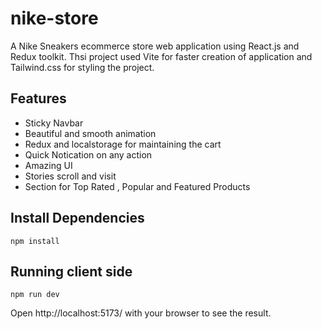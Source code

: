 # nike-store
A Nike Sneakers ecommerce store web application using React.js and Redux toolkit.
Thsi project used Vite for faster creation of application and Tailwind.css for styling the project.

## Features

- Sticky Navbar 
- Beautiful and smooth animation
- Redux and localstorage for maintaining the cart 
- Quick Notication on any action
- Amazing UI
- Stories scroll and visit
- Section for Top Rated , Popular and Featured Products


## Install Dependencies

  ```
  npm install
  
  ```


## Running client side 

  ```
  npm run dev
  
  ```
  
  Open http://localhost:5173/ with your browser to see the result.
